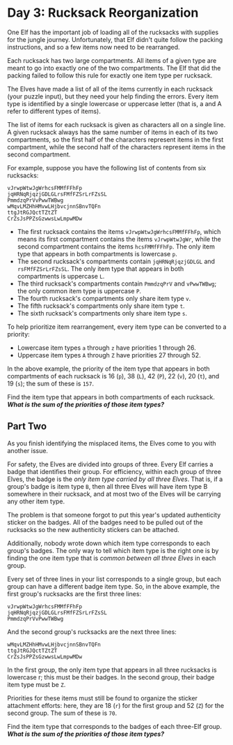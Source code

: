 # Day 3: Rucksack Reorganization

One Elf has the important job of loading all of the rucksacks with supplies for the jungle journey. Unfortunately, that
Elf didn't quite follow the packing instructions, and so a few items now need to be rearranged.

Each rucksack has two large compartments. All items of a given type are meant to go into exactly one of the two
compartments. The Elf that did the packing failed to follow this rule for exactly one item type per rucksack.

The Elves have made a list of all of the items currently in each rucksack (your puzzle input), but they need your help
finding the errors. Every item type is identified by a single lowercase or uppercase letter (that is, a and A refer to
different types of items).

The list of items for each rucksack is given as characters all on a single line. A given rucksack always has the same
number of items in each of its two compartments, so the first half of the characters represent items in the first
compartment, while the second half of the characters represent items in the second compartment.

For example, suppose you have the following list of contents from six rucksacks:

```
vJrwpWtwJgWrhcsFMMfFFhFp
jqHRNqRjqzjGDLGLrsFMfFZSrLrFZsSL
PmmdzqPrVvPwwTWBwg
wMqvLMZHhHMvwLHjbvcjnnSBnvTQFn
ttgJtRGJQctTZtZT
CrZsJsPPZsGzwwsLwLmpwMDw
```

- The first rucksack contains the items `vJrwpWtwJgWrhcsFMMfFFhFp`, which means its first compartment contains the items
  `vJrwpWtwJgWr`, while the second compartment contains the items `hcsFMMfFFhFp`. The only item type that appears in
  both compartments is lowercase `p`.
- The second rucksack's compartments contain `jqHRNqRjqzjGDLGL` and `rsFMfFZSrLrFZsSL`. The only item type that appears
  in both compartments is uppercase `L`.
- The third rucksack's compartments contain `PmmdzqPrV` and `vPwwTWBwg`; the only common item type is uppercase `P`.
- The fourth rucksack's compartments only share item type `v`.
- The fifth rucksack's compartments only share item type `t`.
- The sixth rucksack's compartments only share item type `s`.

To help prioritize item rearrangement, every item type can be converted to a priority:

- Lowercase item types `a` through `z` have priorities 1 through 26.
- Uppercase item types `A` through `Z` have priorities 27 through 52.

In the above example, the priority of the item type that appears in both compartments of each rucksack is 16 (`p`),
38 (`L`), 42 (`P`), 22 (`v`), 20 (`t`), and 19 (`s`); the sum of these is `157`.

Find the item type that appears in both compartments of each rucksack. _**What is the sum of the priorities of those
item types?**_

## Part Two

As you finish identifying the misplaced items, the Elves come to you with another issue.

For safety, the Elves are divided into groups of three. Every Elf carries a badge that identifies their group. For
efficiency, within each group of three Elves, the badge is the _only item type carried by all three Elves_. That is, if
a group's badge is item type `B`, then all three Elves will have item type B somewhere in their rucksack, and at most
two of the Elves will be carrying any other item type.

The problem is that someone forgot to put this year's updated authenticity sticker on the badges. All of the badges need
to be pulled out of the rucksacks so the new authenticity stickers can be attached.

Additionally, nobody wrote down which item type corresponds to each group's badges. The only way to tell which item type
is the right one is by finding the one item type that is _common between all three Elves_ in each group.

Every set of three lines in your list corresponds to a single group, but each group can have a different badge item
type. So, in the above example, the first group's rucksacks are the first three lines:

```
vJrwpWtwJgWrhcsFMMfFFhFp
jqHRNqRjqzjGDLGLrsFMfFZSrLrFZsSL
PmmdzqPrVvPwwTWBwg
```

And the second group's rucksacks are the next three lines:

```
wMqvLMZHhHMvwLHjbvcjnnSBnvTQFn
ttgJtRGJQctTZtZT
CrZsJsPPZsGzwwsLwLmpwMDw
```

In the first group, the only item type that appears in all three rucksacks is lowercase r; this must be their badges. In
the second group, their badge item type must be `Z`.

Priorities for these items must still be found to organize the sticker attachment efforts: here, they are 18 (`r`) for
the first group and 52 (`Z`) for the second group. The sum of these is `70`.

Find the item type that corresponds to the badges of each three-Elf group. _**What is the sum of the priorities of those
item types?**_
